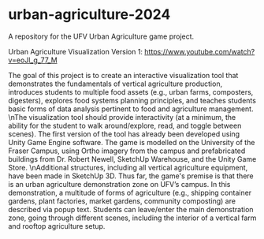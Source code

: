 # urban-agriculture-2024
A repository for the UFV Urban Agriculture game project.


Urban Agriculture Visualization Version 1:
https://www.youtube.com/watch?v=eoJl_g_77_M

The goal of this project is to create an interactive visualization tool that demonstrates the fundamentals of vertical agriculture production, introduces students to multiple food assets (e.g., urban farms, composters, digesters), explores food systems planning principles, and teaches students basic forms of data analysis pertinent to food and agriculture management. 
\nThe visualization tool should provide interactivity (at a minimum, the ability for the student to walk around/explore, read, and toggle between scenes).  The first version of the tool has already been developed using Unity Game Engine software. The game is modelled on the University of the Fraser Campus, using Ortho imagery from the campus and prefabricated buildings from Dr. Robert Newell, SketchUp Warehouse, and the Unity Game Store. 
\nAdditional structures, including all vertical agriculture equipment, have been made in SketchUp 3D.  Thus far, the game's premise is that there is an urban agriculture demonstration zone on UFV’s campus. In this demonstration, a multitude of forms of agriculture (e.g., shipping container gardens, plant factories, market gardens, community composting) are described via popup text. Students can leave/enter the main demonstration zone, going through different scenes, including the interior of a vertical farm and rooftop agriculture setup.  
